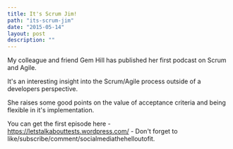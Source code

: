```yaml
---
title: It's Scrum Jim!
path: "its-scrum-jim"
date: "2015-05-14"
layout: post
description: ""
---
```

My colleague and friend Gem Hill has published her first podcast on Scrum and Agile.

It's an interesting insight into the Scrum/Agile process outside of a developers perspective.

She raises some good points on the value of acceptance criteria and being flexible in it's implementation.

You can get the first episode here - https://letstalkabouttests.wordpress.com/ - Don't forget to like/subscribe/comment/socialmediathehelloutofit.
